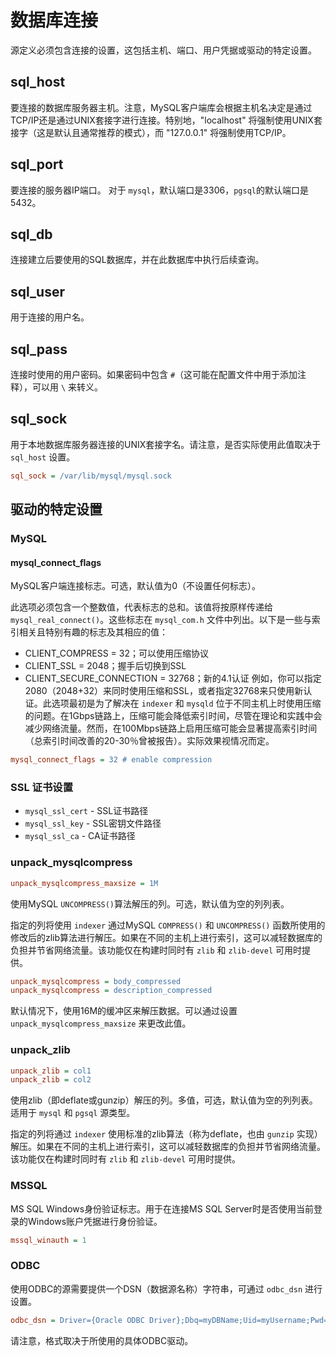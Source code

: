 # 数据库连接

源定义必须包含连接的设置，这包括主机、端口、用户凭据或驱动的特定设置。

## sql_host

要连接的数据库服务器主机。注意，MySQL客户端库会根据主机名决定是通过TCP/IP还是通过UNIX套接字进行连接。特别地，"localhost" 将强制使用UNIX套接字（这是默认且通常推荐的模式），而 "127.0.0.1" 将强制使用TCP/IP。

## sql_port

要连接的服务器IP端口。
对于 `mysql`，默认端口是3306，`pgsql`的默认端口是5432。

## sql_db

连接建立后要使用的SQL数据库，并在此数据库中执行后续查询。

## sql_user

用于连接的用户名。

## sql_pass

连接时使用的用户密码。如果密码中包含 `#`（这可能在配置文件中用于添加注释），可以用 `\` 来转义。

## sql_sock

用于本地数据库服务器连接的UNIX套接字名。请注意，是否实际使用此值取决于 `sql_host` 设置。

```ini
sql_sock = /var/lib/mysql/mysql.sock
```

## 驱动的特定设置

### MySQL

#### mysql_connect_flags

MySQL客户端连接标志。可选，默认值为0（不设置任何标志）。

此选项必须包含一个整数值，代表标志的总和。该值将按原样传递给 `mysql_real_connect()`。这些标志在 `mysql_com.h` 文件中列出。以下是一些与索引相关且特别有趣的标志及其相应的值：

  - CLIENT_COMPRESS = 32；可以使用压缩协议
  - CLIENT_SSL = 2048；握手后切换到SSL
  - CLIENT_SECURE_CONNECTION = 32768；新的4.1认证 例如，你可以指定 2080（2048+32）来同时使用压缩和SSL，或者指定32768来只使用新认证。此选项最初是为了解决在 `indexer` 和 `mysqld` 位于不同主机上时使用压缩的问题。在1Gbps链路上，压缩可能会降低索引时间，尽管在理论和实践中会减少网络流量。然而，在100Mbps链路上启用压缩可能会显著提高索引时间（总索引时间改善的20-30％曾被报告）。实际效果视情况而定。

```ini
mysql_connect_flags = 32 # enable compression
```

### SSL 证书设置

* `mysql_ssl_cert` - SSL证书路径
* `mysql_ssl_key` - SSL密钥文件路径
* `mysql_ssl_ca` - CA证书路径


### unpack_mysqlcompress

```ini
unpack_mysqlcompress_maxsize = 1M
```

使用MySQL `UNCOMPRESS()`算法解压的列。可选，默认值为空的列列表。

指定的列将使用 `indexer` 通过MySQL `COMPRESS()` 和 `UNCOMPRESS()` 函数所使用的修改后的zlib算法进行解压。如果在不同的主机上进行索引，这可以减轻数据库的负担并节省网络流量。该功能仅在构建时同时有 `zlib` 和 `zlib-devel` 可用时提供。

```ini
unpack_mysqlcompress = body_compressed
unpack_mysqlcompress = description_compressed
```

默认情况下，使用16M的缓冲区来解压数据。可以通过设置 `unpack_mysqlcompress_maxsize` 来更改此值。

### unpack_zlib

```ini
unpack_zlib = col1
unpack_zlib = col2
```

使用zlib（即deflate或gunzip）解压的列。多值，可选，默认值为空的列列表。适用于 `mysql` 和 `pgsql` 源类型。

指定的列将通过 `indexer` 使用标准的zlib算法（称为deflate，也由 `gunzip` 实现）解压。如果在不同的主机上进行索引，这可以减轻数据库的负担并节省网络流量。该功能仅在构建时同时有 `zlib` 和 `zlib-devel` 可用时提供。

### MSSQL

MS SQL Windows身份验证标志。用于在连接MS SQL Server时是否使用当前登录的Windows账户凭据进行身份验证。

```ini
mssql_winauth = 1
```

### ODBC

使用ODBC的源需要提供一个DSN（数据源名称）字符串，可通过 `odbc_dsn` 进行设置。

```ini
odbc_dsn = Driver={Oracle ODBC Driver};Dbq=myDBName;Uid=myUsername;Pwd=myPassword
```

请注意，格式取决于所使用的具体ODBC驱动。
<!-- proofread -->